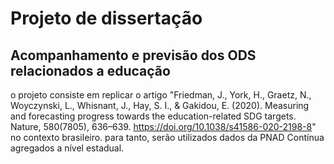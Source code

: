 # Projeto de dissertação

## Acompanhamento e previsão dos ODS relacionados a educação 

o projeto consiste em replicar o artigo "Friedman, J., York, H., Graetz, N., Woyczynski, L., Whisnant, J., Hay, S. I., & Gakidou, E. (2020).
Measuring and forecasting progress towards the education-related SDG targets. Nature, 580(7805), 636–639. https://doi.org/10.1038/s41586-020-2198-8"
no contexto brasileiro. para tanto, serão utilizados dados da PNAD Contínua agregados a nível estadual.

